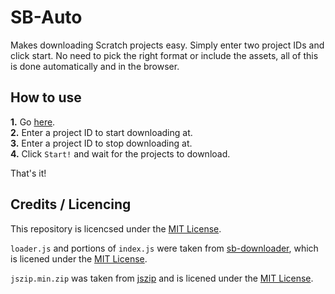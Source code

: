 # SB-Auto

Makes downloading Scratch projects easy. Simply enter two project IDs and click start. No need to pick the right format or include the assets, all of this is done automatically and in the browser.

## How to use

**1.** Go [here](https://magentasupernova.github.io/SB-Auto/).  
**2.** Enter a project ID to start downloading at.  
**3.** Enter a project ID to stop downloading at.  
**4.** Click `Start!` and wait for the projects to download.  

That's it!

## Credits / Licencing

This repository is licencsed under the [MIT License](https://github.com/MagentaSuperNova/SB-Auto/blob/main/LICENSE).

`loader.js` and portions of `index.js` were taken from [sb-downloader](https://github.com/forkphorus/sb-downloader), which is licened under the [MIT License](https://github.com/forkphorus/sb-downloader/blob/master/LICENSE).

`jszip.min.zip` was taken from [jszip](https://github.com/Stuk/jszip) and is licened under the [MIT License](https://github.com/Stuk/jszip/blob/main/LICENSE.markdown).
